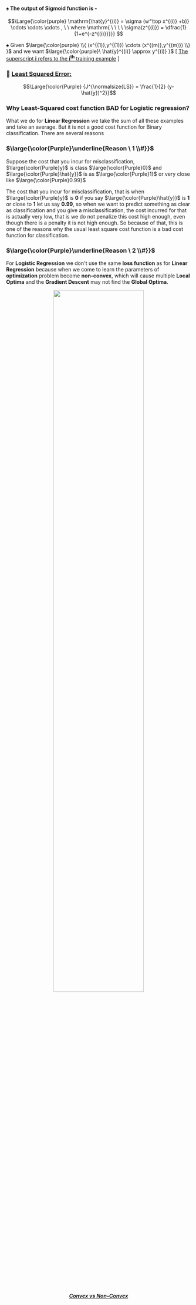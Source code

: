 #### ♠️ The output of Sigmoid function is -

$$\Large{\color{purple} \mathrm{\hat{y}^{(i)} = \sigma (w^\top x^{(i)} +b)} \cdots \cdots \cdots , \ \ where \mathrm{ \ \ \ \ \sigma(z^{(i)}) = \dfrac{1}{1+e^{-z^{(i)}}}}} $$

♠️ Given $\large{\color{purple} \\{ (x^{(1)},y^{(1)}) \cdots (x^{(m)},y^{(m)}) \\} }$ and we want $\large{\color{purple}\  \hat{y}^{(i)} \approx y^{(i)} }$  \[ <ins> The superscript <b>i</b> refers to the <b>i<sup>th</sup></b> training example</ins> \]

### 🔲 <ins>Least Squared Error:</ins>

$$\Large{\color{Purple} {J^{\normalsize{LS}} = \frac{1}{2} (y- \hat{y})^2}}$$

### Why Least-Squared cost function BAD for Logistic regression?
What we do for **Linear Regression**  we take the sum of all these examples and take an average. But it is not a good cost function for Binary classification. There are several reasons 

### $\large{\color{Purple}\underline{Reason \ 1 \\#}}$
Suppose the cost that you incur for misclassification, $\large{\color{Purple}y}$ is class $\large{\color{Purple}0}$ and $\large{\color{Purple}\hat{y}}$ is as $\large{\color{Purple}1}$ or very close like $\large{\color{Purple}0.99}$

The cost that you incur for misclassification, that is when $\large{\color{Purple}y}$ is **0** if you say $\large{\color{Purple}\hat{y}}$ is **1** or close to **1** let us say **0.99**, so when we want to predict something as clear as classification and you give a misclassification, the cost incurred for that is actually very low, that is we do not penalize this cost high enough, even though there is a penalty it is not high enough. So because of that, this is one of the reasons why the usual least square cost function is a bad cost function for classification.

### $\large{\color{Purple}\underline{Reason \ 2 \\#}}$
For **Logistic Regression** we don't use the same **loss function** as for **Linear Regression** because when we come to learn the parameters of **optimization** problem become **non-convex**, which will cause multiple **Local Optima** and the **Gradient Descent** may not find the **Global Optima**. 

<p align="center">
<img src="https://github.com/iAmKankan/MachineLearning_With_Python/assets/12748752/7b238c0e-d650-497b-884a-ae4fa70a1944" width=70%/>
  <br><ins><b><i> Convex vs Non-Convex </i></b></ins>
</p>

